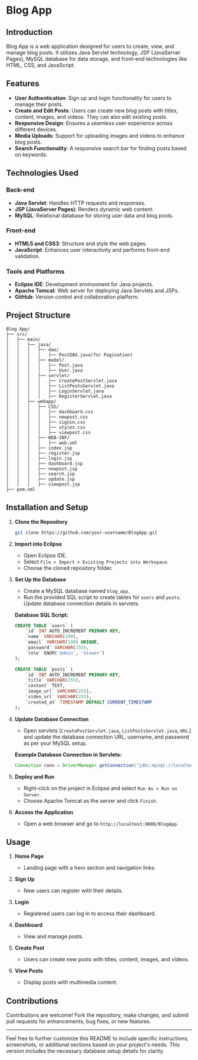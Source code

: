 # Blog App

## Introduction

Blog App is a web application designed for users to create, view, and manage blog posts. It utilizes Java Servlet technology, JSP (JavaServer Pages), MySQL database for data storage, and front-end technologies like HTML, CSS, and JavaScript.

## Features

- **User Authentication**: Sign up and login functionality for users to manage their posts.
- **Create and Edit Posts**: Users can create new blog posts with titles, content, images, and videos. They can also edit existing posts.
- **Responsive Design**: Ensures a seamless user experience across different devices.
- **Media Uploads**: Support for uploading images and videos to enhance blog posts.
- **Search Functionality**: A responsive search bar for finding posts based on keywords.

## Technologies Used

### Back-end

- **Java Servlet**: Handles HTTP requests and responses.
- **JSP (JavaServer Pages)**: Renders dynamic web content.
- **MySQL**: Relational database for storing user data and blog posts.

### Front-end

- **HTML5 and CSS3**: Structure and style the web pages.
- **JavaScript**: Enhances user interactivity and performs front-end validation.

### Tools and Platforms

- **Eclipse IDE**: Development environment for Java projects.
- **Apache Tomcat**: Web server for deploying Java Servlets and JSPs.
- **GitHub**: Version control and collaboration platform.

## Project Structure

```
Blog App/
├── src/
│   ├── main/
│   │   ├── java/
│   │   │   ├── dao/
│   │   │   │   ├── PostDAO.java(for Pagination)
│   │   │   ├── model/
│   │   │   │   ├── Post.java
│   │   │   │   ├── User.java
│   │   │   ├── servlet/
│   │   │   │   ├── CreatePostServlet.java
│   │   │   │   ├── ListPostsServlet.java
│   │   │   │   ├── LoginServlet.java
│   │   │   │   ├── RegisterServlet.java
│   │   ├── webapp/
│   │   │   ├── CSS/
│   │   │   │   ├── dashboard.css
│   │   │   │   ├── newpost.css
│   │   │   │   ├── signin.css
│   │   │   │   ├── styles.css
│   │   │   │   ├── viewpost.css
│   │   │   ├── WEB-INF/
│   │   │   │   ├── web.xml
│   │   │   ├── index.jsp
│   │   │   ├── register.jsp
│   │   │   ├── login.jsp
│   │   │   ├── dashboard.jsp
│   │   │   ├── newpost.jsp
│   │   │   ├── search.jsp
│   │   │   ├── update.jsp
│   │   │   ├── viewpost.jsp
├── pom.xml
```

## Installation and Setup

1. **Clone the Repository**
   ```bash
   git clone https://github.com/your-username/BlogApp.git
   ```

2. **Import into Eclipse**
   - Open Eclipse IDE.
   - Select `File > Import > Existing Projects into Workspace`.
   - Choose the cloned repository folder.

3. **Set Up the Database**
   - Create a MySQL database named `blog_app`.
   - Run the provided SQL script to create tables for `users` and `posts`. Update database connection details in servlets.

   **Database SQL Script:**
   ```sql
   CREATE TABLE `users` (
       `id` INT AUTO_INCREMENT PRIMARY KEY,
       `name` VARCHAR(100),
       `email` VARCHAR(100) UNIQUE,
       `password` VARCHAR(255),
       `role` ENUM('Admin', 'Viewer')
   );

   CREATE TABLE `posts` (
       `id` INT AUTO_INCREMENT PRIMARY KEY,
       `title` VARCHAR(255),
       `content` TEXT,
       `image_url` VARCHAR(255),
       `video_url` VARCHAR(255),
       `created_at` TIMESTAMP DEFAULT CURRENT_TIMESTAMP
   );
   ```

4. **Update Database Connection**
   - Open servlets (`CreatePostServlet.java`, `ListPostsServlet.java`, etc.) and update the database connection URL, username, and password as per your MySQL setup.

   **Example Database Connection in Servlets:**
   ```java
   Connection conn = DriverManager.getConnection("jdbc:mysql://localhost:3306/blog_app", "root", "your-password");
   ```

5. **Deploy and Run**
   - Right-click on the project in Eclipse and select `Run As > Run on Server`.
   - Choose Apache Tomcat as the server and click `Finish`.

6. **Access the Application**
   - Open a web browser and go to `http://localhost:8080/BlogApp`.

## Usage

1. **Home Page**
   - Landing page with a hero section and navigation links.
   
2. **Sign Up**
   - New users can register with their details.

3. **Login**
   - Registered users can log in to access their dashboard.

4. **Dashboard**
   - View and manage posts.

5. **Create Post**
   - Users can create new posts with titles, content, images, and videos.

6. **View Posts**
   - Display posts with multimedia content.

## Contributions

Contributions are welcome! Fork the repository, make changes, and submit pull requests for enhancements, bug fixes, or new features.

---

Feel free to further customize this README to include specific instructions, screenshots, or additional sections based on your project's needs. This version includes the necessary database setup details for clarity.
